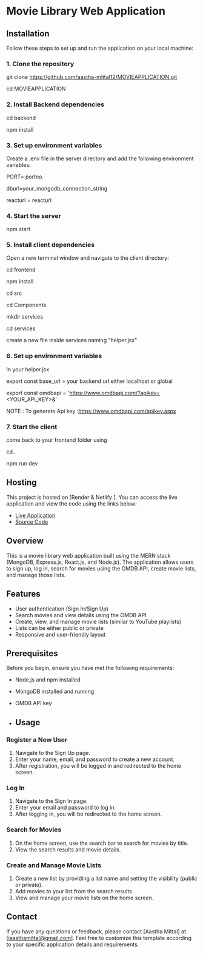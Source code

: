 # Movie Library Web Application

## Installation
Follow these steps to set up and run the application on your local machine:

### 1. Clone the repository

git clone https://github.com/aastha-mittal12/MOVIEAPPLICATION.git

cd MOVIEAPPLICATION

### 2. Install Backend dependencies
cd backend

npm install

### 3. Set up environment variables

Create a .env file in the server directory and add the following environment variables:

PORT= portno.

dburl=your_mongodb_connection_string

reacturl = reacturl

### 4. Start the server
npm start

### 5. Install client dependencies

Open a new terminal window and navigate to the client directory:

cd frontend

npm install

cd src

 cd Components 
 
 mkdir services 
 
 cd services 
 
create a new file inside services naming "helper.jsx" 
 
 ### 6. Set up environment variables
In your helper.jsx

export const base_url = your backend url either localhost or  global

export const omdbapi = 'https://www.omdbapi.com/?apikey=<YOUR_API_KEY>&'

NOTE : To generate Api key :https://www.omdbapi.com/apikey.aspx

### 7. Start the client
come back to your frontend folder  using 

cd..

npm run dev 

## Hosting

This project is hosted on [Render & Netlify ]. You can access the live application and view the code using the links below:

- [Live Application](https://silly-brigadeiros-44e92f.netlify.app)
- [Source Code](https://github.com/aastha-mittal12/MOVIEAPPLICATION)


## Overview

This is a movie library web application built using the MERN stack (MongoDB, Express.js, React.js, and Node.js). The application allows users to sign up, log in, search for movies using the OMDB API, create movie lists, and manage those lists.

## Features

- User authentication (Sign In/Sign Up)
- Search movies and view details using the OMDB API
- Create, view, and manage movie lists (similar to YouTube playlists)
- Lists can be either public or private
- Responsive and user-friendly layout

## Prerequisites

Before you begin, ensure you have met the following requirements:
- Node.js and npm installed
- MongoDB installed and running
- OMDB API key

- ## Usage

### Register a New User

1. Navigate to the Sign Up page.
2. Enter your name, email, and password to create a new account.
3. After registration, you will be logged in and redirected to the home screen.

### Log In

1. Navigate to the Sign In page.
2. Enter your email and password to log in.
3. After logging in, you will be redirected to the home screen.

### Search for Movies

1. On the home screen, use the search bar to search for movies by title.
2. View the search results and movie details.

### Create and Manage Movie Lists

1. Create a new list by providing a list name and setting the visibility (public or private).
2. Add movies to your list from the search results.
3. View and manage your movie lists on the home screen.

## Contact

If you have any questions or feedback, please contact [Aastha Mittal] at [iaasthamittal@gmail.com].
Feel free to customize this template according to your specific application details and requirements.
